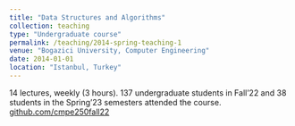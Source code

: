 ```yaml
---
title: "Data Structures and Algorithms"
collection: teaching
type: "Undergraduate course"
permalink: /teaching/2014-spring-teaching-1
venue: "Bogazici University, Computer Engineering"
date: 2014-01-01
location: "Istanbul, Turkey"
---
```


14 lectures, weekly (3 hours). 137 undergraduate students in Fall’22 and 38 students in the Spring’23 semesters attended the course. 
[github.com/cmpe250fall22](https://github.com/cmpe250fall22)
